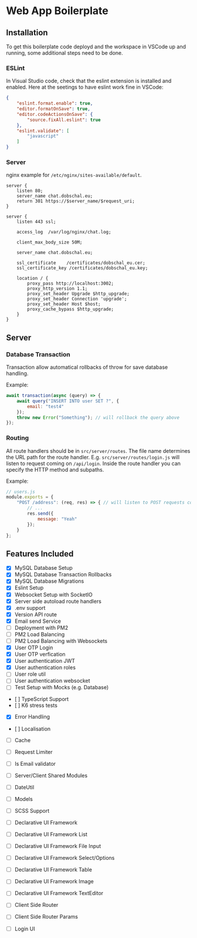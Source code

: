 # Web App Boilerplate

## Installation

To get this boilerplate code deployd and the workspace in VSCode up and running, some additional steps need to be done.

### ESLint

In Visual Studio code, check that the eslint extension is installed and enabled.
Here at the seetings to have eslint work fine in VSCode:
```json
{
    "eslint.format.enable": true,
    "editor.formatOnSave": true,
    "editor.codeActionsOnSave": {
        "source.fixAll.eslint": true
    },
    "eslint.validate": [
        "javascript"
    ]
}
```

### Server

nginx example for `/etc/nginx/sites-available/default`.
```
server {
	listen 80;
    server_name chat.dobschal.eu;
	return 301 https://$server_name/$request_uri;
}

server {
    listen 443 ssl;

    access_log  /var/log/nginx/chat.log;

    client_max_body_size 50M;
 
    server_name chat.dobschal.eu;
 
    ssl_certificate    /certificates/dobschal_eu.cer;
    ssl_certificate_key /certificates/dobschal_eu.key;
 
    location / { 
        proxy_pass http://localhost:3002;
        proxy_http_version 1.1;
        proxy_set_header Upgrade $http_upgrade;
        proxy_set_header Connection 'upgrade';
        proxy_set_header Host $host;
        proxy_cache_bypass $http_upgrade;
    }
}
```

## Server

### Database Transaction

Transaction allow automatical rollbacks of throw for save database handling.

Example:
```javascript
await transaction(async (query) => {
    await query("INSERT INTO user SET ?", {
        email: "test4"
    });
    throw new Error("Something"); // will rollback the query above
});
```

### Routing

All route handlers should be in `src/server/routes`. The file name determines the URL path for the route handler.
E.g. `src/server/routes/login.js` will listen to request coming on `/api/login`. 
Inside the route handler you can specify the HTTP method and subpaths. 

Example:
```javascript
// users.js
module.exports = {
    "POST /address": (req, res) => { // will listen to POST requests coming on "/api/users/address"
        // ...
        res.send({
            message: "Yeah"
        });
    }
};
```

## Features Included

 - [x] MySQL Database Setup
 - [x] MySQL Database Transaction Rollbacks
 - [x] MySQL Database Migrations
 - [x] Eslint Setup
 - [x] Websocket Setup with SocketIO
 - [x] Server side autoload route handlers
 - [x] .env support
 - [x] Version API route
 - [x] Email send Service
 - [ ] Deployment with PM2
 - [ ] PM2 Load Balancing
 - [ ] PM2 Load Balancing with Websockets
 - [x] User OTP Login
 - [x] User OTP verfication
 - [x] User authentication JWT
 - [x] User authentication roles
 - [ ] User role util
 - [ ] User authentication websocket
 - [ ] Test Setup with Mocks (e.g. Database)
 - [ ] TypeScript Support
 - [ ] K6 stress tests
 - [x] Error Handling
 - [ ] Localisation
 - [ ] Cache
 - [ ] Request Limiter
 - [ ] Is Email validator

 - [ ] Server/Client Shared Modules
 - [ ] DateUtil
 - [ ] Models

 - [ ] SCSS Support
 - [ ] Declarative UI Framework
 - [ ] Declarative UI Framework List
 - [ ] Declarative UI Framework File Input
 - [ ] Declarative UI Framework Select/Options
 - [ ] Declarative UI Framework Table
 - [ ] Declarative UI Framework Image
 - [ ] Declarative UI Framework TextEditor
 - [ ] Client Side Router
 - [ ] Client Side Router Params
 - [ ] Login UI